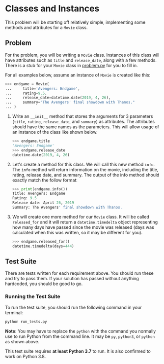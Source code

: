 # Classes and Instances
This problem will be starting off relatively simple, implementing some methods and attributes for a `Movie` class.

## Problem
For the problem, you will be writing a `Movie` class. Instances of this class will have attributes such as `title` and `release_date`, along with a few methods. There is a stub for your `Movie` class in [problem.py](./problem.py) for you to fill in.

For all examples below, assume an instance of `Movie` is created like this:
```py
>>> endgame = Movie(
...     title='Avengers: Endgame',
...     rating=9.5,
...     release_date=datetime.date(2019, 4, 26),
...     summary="The Avengers' final showdown with Thanos."
... )
```

1. Write an `__init__` method that stores the arguments for 3 parameters (`title`, `rating`, `release_date`, and `summary`) as attributes. The attributes should have the same names as the parameters. This will allow usage of an instance of the class like shown below.

    ```py
    >>> endgame.title
    'Avengers: Endgame'
    >>> endgame.release_date
    datetime.date(2019, 4, 26)
    ```

2. Let's create a method for this class. We will call this new method `info`. The `info` method will return information on the movie, including the title, rating, release date, and summary. The output of the info method should exactly match the follow format:

    ```py
    >>> print(endgame.info())
    Title: Avengers: Endgame
    Rating: 9.5
    Release date: April 26, 2019
    Summary: The Avengers' final showdown with Thanos.
    ```

3. We will create one more method for our `Movie` class. It will be called `released_for` and it will return a `datetime.timedelta` object representing how many days have passed since the movie was released (days was calculated when this was written, so it may be different for you).

    ```py
    >>> endgame.released_for()
    datetime.timedelta(days=444)
    ```

## Test Suite
There are tests written for each requirement above. You should run these and try to pass them. If your solution has passed without anything hardcoded, you should be good to go.

### Running the Test Suite
To run the test suite, you should run the following command in your terminal:

```cmd
python run_tests.py
```
**Note:** You may have to replace the `python` with the command you normally use to run Python from the command line. It may be `py`, `python3`, or `python` as shown above.

This test suite requires **at least Python 3.7** to run. It is also confirmed to work on Python 3.8.
